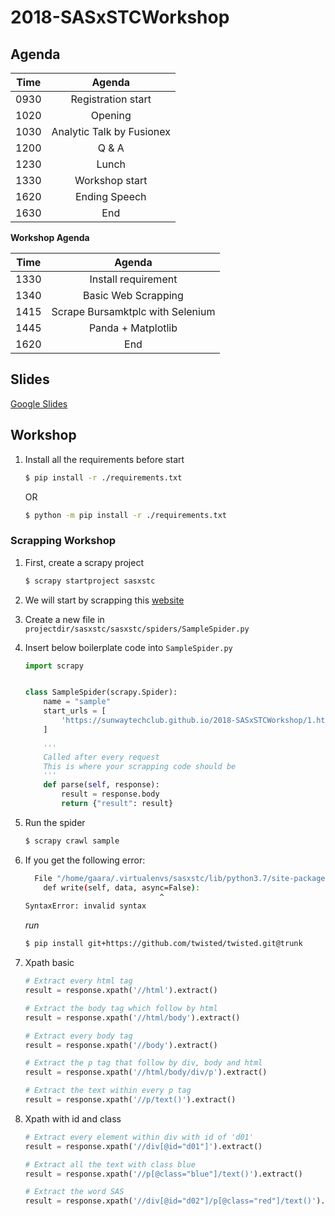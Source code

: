 # 2018-SASxSTCWorkshop

## Agenda

| Time |          Agenda           |
|:----:|:-------------------------:|
| 0930 |    Registration start     |
| 1020 |          Opening          |
| 1030 | Analytic Talk by Fusionex |
| 1200 |           Q & A           |
| 1230 |           Lunch           |
| 1330 |      Workshop start       |
| 1620 |       Ending Speech       |
| 1630 |            End            |

**Workshop Agenda**

| Time |              Agenda              |
|:----:|:--------------------------------:|
| 1330 |       Install requirement        |
| 1340 |       Basic Web Scrapping        |
| 1415 | Scrape Bursamktplc with Selenium |
| 1445 |        Panda + Matplotlib        |
| 1620 |               End                |

## Slides

[Google Slides]()

## Workshop

1. Install all the requirements before start

	```bash
	$ pip install -r ./requirements.txt
	```

	OR

	```bash
	$ python -m pip install -r ./requirements.txt
	```

### Scrapping Workshop

1. First, create a scrapy project

	```bash
	$ scrapy startproject sasxstc
	```

1. We will start by scrapping this [website](https://sunwaytechclub.github.io/2018-SASxSTCWorkshop/1.html)

1. Create a new file in `projectdir/sasxstc/sasxstc/spiders/SampleSpider.py`

1. Insert below boilerplate code into `SampleSpider.py`

	```python
	import scrapy


	class SampleSpider(scrapy.Spider):
	    name = "sample"
	    start_urls = [
	        'https://sunwaytechclub.github.io/2018-SASxSTCWorkshop/1.html'
	    ]

	    '''
	    Called after every request
	    This is where your scrapping code should be
	    '''
	    def parse(self, response):
	        result = response.body
	        return {"result": result}
	```

1. Run the spider

	```bash
	$ scrapy crawl sample
	```

1. If you get the following error:

	```bash
	  File "/home/gaara/.virtualenvs/sasxstc/lib/python3.7/site-packages/twisted/conch/manhole.py", line 154
	    def write(self, data, async=False):
	                              ^
	SyntaxError: invalid syntax
	``` 

	*run* 

	```bash
	$ pip install git+https://github.com/twisted/twisted.git@trunk
	```

1. Xpath basic

	```python
	# Extract every html tag
	result = response.xpath('//html').extract()
	```

	```python
	# Extract the body tag which follow by html
	result = response.xpath('//html/body').extract()
	```

	```python
	# Extract every body tag
	result = response.xpath('//body').extract()
	```

	```python
	# Extract the p tag that follow by div, body and html
	result = response.xpath('//html/body/div/p').extract()
	```

	```python
	# Extract the text within every p tag
	result = response.xpath('//p/text()').extract()
	```

1. Xpath with id and class

	```python
	# Extract every element within div with id of 'd01'
	result = response.xpath('//div[@id="d01"]').extract()
	```

	```python
	# Extract all the text with class blue
	result = response.xpath('//p[@class="blue"]/text()').extract()
	```

	```python
	# Extract the word SAS
	result = response.xpath('//div[@id="d02"]/p[@class="red"]/text()').extract()
	```